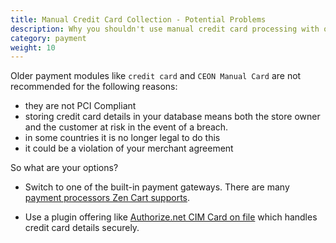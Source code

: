 ```yaml
---
title: Manual Credit Card Collection - Potential Problems 
description: Why you shouldn't use manual credit card processing with online stores
category: payment
weight: 10
---
```


Older payment modules like `credit card` and `CEON Manual Card` are not recommended for the following reasons: 

- they are not PCI Compliant
- storing credit card details in your database means both the store owner and the customer at risk in the event of a breach. 
- in some countries it is no longer legal to do this
- it could be a violation of your merchant agreement 

So what are your options? 

- Switch to one of the built-in payment gateways.  There are many [payment processors Zen Cart supports](https://www.zen-cart.com/content.php?14-Payment-Processing). 

- Use a plugin offering like [Authorize.net CIM Card on file](https://www.zen-cart.com/downloads.php?do=file&id=2272) which handles credit card details securely. 

